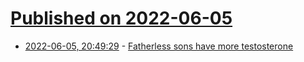 # [Published on 2022-06-05](index.md)

* [2022-06-05, 20:49:29](https://news.ycombinator.com/item?id=31634693) - [Fatherless sons have more testosterone](https://www.economist.com/science-and-technology/2022/06/01/fatherless-sons-have-more-testosterone)
